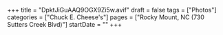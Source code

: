 +++
title = "DpktJiGuAAQ9OGX9Zi5w.avif"
draft = false
tags = ["Photos"]
categories = ["Chuck E. Cheese's"]
pages = ["Rocky Mount, NC (730 Sutters Creek Blvd)"]
startDate = ""
+++
